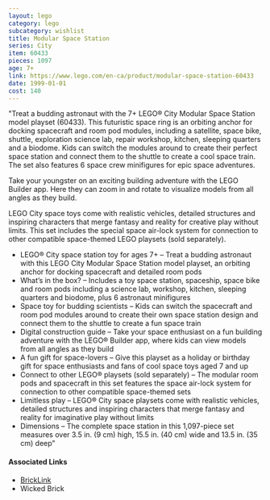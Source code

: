 ```yaml
---
layout: lego
category: lego
subcategory: wishlist
title: Modular Space Station
series: City
item: 60433
pieces: 1097
age: 7+
link: https://www.lego.com/en-ca/product/modular-space-station-60433
date: 1999-01-01
cost: 140
---
```


"Treat a budding astronaut with the 7+ LEGO® City Modular Space Station model playset (60433). This futuristic space ring is an orbiting anchor for docking spacecraft and room pod modules, including a satellite, space bike, shuttle, exploration science lab, repair workshop, kitchen, sleeping quarters and a biodome. Kids can switch the modules around to create their perfect space station and connect them to the shuttle to create a cool space train. The set also features 6 space crew minifigures for epic space adventures.

Take your youngster on an exciting building adventure with the LEGO Builder app. Here they can zoom in and rotate to visualize models from all angles as they build.

LEGO City space toys come with realistic vehicles, detailed structures and inspiring characters that merge fantasy and reality for creative play without limits. This set includes the special space air-lock system for connection to other compatible space-themed LEGO playsets (sold separately).

* LEGO® City space station toy for ages 7+ – Treat a budding astronaut with this LEGO City Modular Space Station model playset, an orbiting anchor for docking spacecraft and detailed room pods
* What’s in the box? – Includes a toy space station, spaceship, space bike and room pods including a science lab, workshop, kitchen, sleeping quarters and biodome, plus 6 astronaut minifigures
* Space toy for budding scientists – Kids can switch the spacecraft and room pod modules around to create their own space station design and connect them to the shuttle to create a fun space train
* Digital construction guide – Take your space enthusiast on a fun building adventure with the LEGO® Builder app, where kids can view models from all angles as they build
* A fun gift for space-lovers – Give this playset as a holiday or birthday gift for space enthusiasts and fans of cool space toys aged 7 and up
* Connect to other LEGO® playsets (sold separately) – The modular room pods and spacecraft in this set features the space air-lock system for connection to other compatible space-themed sets
* Limitless play – LEGO® City space playsets come with realistic vehicles, detailed structures and inspiring characters that merge fantasy and reality for imaginative play without limits
* Dimensions – The complete space station in this 1,097-piece set measures over 3.5 in. (9 cm) high, 15.5 in. (40 cm) wide and 13.5 in. (35 cm) deep"

#### Associated Links
* [BrickLink](https://www.bricklink.com/v2/catalog/catalogitem.page?S=60433-1)
* Wicked Brick
